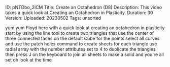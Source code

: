 ID: pNTDbo_2lCM
Title: Create an Octahedron (D8)
Description: This video takes a quick look at Creating an Octahedron in Plasticity.
Duration: 30
Version: 
Uploaded: 20230502
Tags: unsorted

yum yum
Floyd here with a quick look at creating
an octahedron in plasticity start by
using the line tool to create two
triangles that use the center of three
connected faces on the default Cube for
the points select all curves and use the
patch holes command to create sheets for
each triangle use radial array with the
number attributes set to 4 to duplicate
the triangles then press J on the
keyboard to join all sheets to make a
solid and you're all set oh look at the
time
